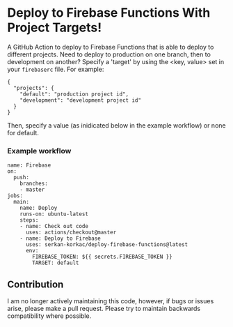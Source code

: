 # Deploy to Firebase Functions With Project Targets!

A GitHub Action to deploy to Firebase Functions that is able to deploy to different projects.  Need to deploy to production on one branch, then to development on another? Specify a 'target' by using the <key, value> set in your `firebaserc` file. For example:

```
{
  "projects": {
    "default": "production project id",
    "development": "development project id"
  }
}
```

Then, specify a value (as inidicated below in the example workflow) or none for default.

### Example workflow

```
name: Firebase
on:
  push:
    branches:
    - master
jobs:
  main:
    name: Deploy
    runs-on: ubuntu-latest
    steps:
    - name: Check out code
      uses: actions/checkout@master
    - name: Deploy to Firebase
      uses: serkan-korkac/deploy-firebase-functions@latest
      env:
        FIREBASE_TOKEN: ${{ secrets.FIREBASE_TOKEN }}
        TARGET: default
```

## Contribution

I am no longer actively maintaining this code, however, if bugs or issues arise, please make a pull request. Please try to maintain backwards compatibility where possible. 
